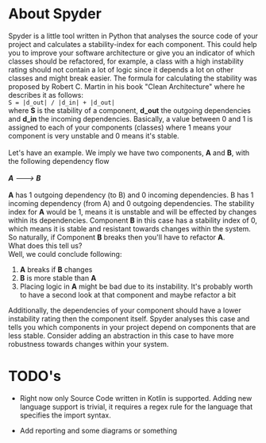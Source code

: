 <h1>About Spyder</h1>
Spyder is a little tool written in Python that analyses the source code of your project
and calculates a stability-index for each component. This could help you to improve your software architecture
or give you an indicator of which classes should be refactored, for example,
a class with a high instability rating should not contain a lot of logic since it depends
a lot on other classes and might break easier. The formula for calculating the stability was proposed by Robert C. Martin
in his book "Clean Architecture" where he describes it as follows:<br/>
<code>S = |d_out| / |d_in| + |d_out|</code> <br/>where <b>S</b> is the stability of a component, <b>d_out</b> the outgoing dependencies 
and <b>d_in</b> the incoming dependencies. Basically, a value between 0 and 1 is assigned to each of your components (classes)
where 1 means your component is very unstable and 0 means it's stable.<br/><br/>
Let's have an example. We imply we have two components, <b>A</b> and <b>B</b>, with the following dependency flow<br/><br/>
<i><b>A</b> ---> <b>B</b></i> <br/><br/>
<b>A</b> has 1 outgoing dependency (to B) and 0 incoming dependencies. B has 1 incoming dependency (from A) and 0 outgoing dependencies.
The stability index for <b>A</b> would be 1, means it is unstable and will be effected by changes within its dependencies.
Component <b>B</b> in this case has a stability index of 0, which means it is stable and resistant towards changes within the system.<br/>
So naturally, if Component <b>B</b> breaks then you'll have to refactor <b>A</b>.<br/>What does this tell us? <br/>
Well, we could conclude following:
<ol><li>
<b>A</b> breaks if <b>B</b> changes</li>
<li>
<b>B</b> is more stable than <b>A</b></li>
<li>Placing logic in <b>A</b> might be bad due to its instability. It's probably worth to have a second look at that component and maybe refactor a bit</li>
</ol>
Additionally, the dependencies of your component should have a lower instability rating then the component itself. Spyder analyses this case and tells you which components
in your project depend on components that are less stable. Consider adding an abstraction in this case to have more robustness
towards changes within your system.

<h1>TODO's</h1>
<ul>
<li>
Right now only Source Code written in Kotlin is supported. Adding new language support is trivial, it requires a regex rule for the language that specifies
the import syntax.</li></ul>
<ul>
<li>
Add reporting and some diagrams or something</li>
</ul>